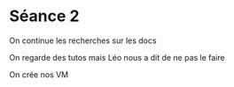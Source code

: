 # Séance 2

On continue les recherches sur les docs

On regarde des tutos mais Léo nous a dit de ne pas le faire

On crée nos VM
